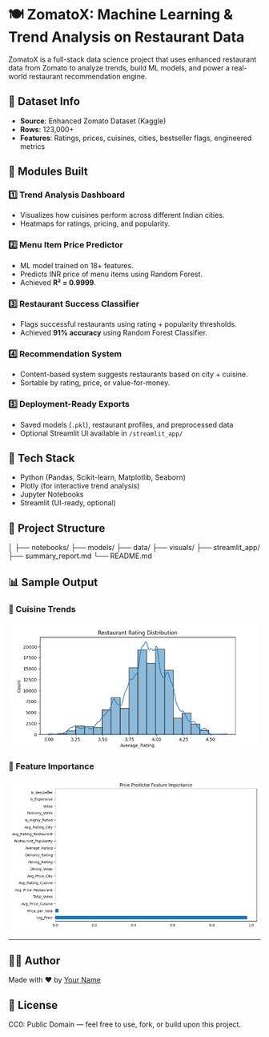 # 🍽️ ZomatoX: Machine Learning & Trend Analysis on Restaurant Data

ZomatoX is a full-stack data science project that uses enhanced restaurant data from Zomato to analyze trends, build ML models, and power a real-world restaurant recommendation engine.

## 📌 Dataset Info
- **Source**: Enhanced Zomato Dataset (Kaggle)
- **Rows**: 123,000+
- **Features**: Ratings, prices, cuisines, cities, bestseller flags, engineered metrics

## 🧠 Modules Built

### 1️⃣ Trend Analysis Dashboard
- Visualizes how cuisines perform across different Indian cities.
- Heatmaps for ratings, pricing, and popularity.

### 2️⃣ Menu Item Price Predictor
- ML model trained on 18+ features.
- Predicts INR price of menu items using Random Forest.
- Achieved **R² = 0.9999**.

### 3️⃣ Restaurant Success Classifier
- Flags successful restaurants using rating + popularity thresholds.
- Achieved **91% accuracy** using Random Forest Classifier.

### 4️⃣ Recommendation System
- Content-based system suggests restaurants based on city + cuisine.
- Sortable by rating, price, or value-for-money.

### 5️⃣ Deployment-Ready Exports
- Saved models (`.pkl`), restaurant profiles, and preprocessed data
- Optional Streamlit UI available in `/streamlit_app/`

## 🚀 Tech Stack
- Python (Pandas, Scikit-learn, Matplotlib, Seaborn)
- Plotly (for interactive trend analysis)
- Jupyter Notebooks
- Streamlit (UI-ready, optional)

## 📁 Project Structure
│
├── notebooks/
├── models/
├── data/
├── visuals/
├── streamlit_app/
├── summary_report.md
└── README.md


## 📊 Sample Output

### 📌 Cuisine Trends
![Cuisine Trends](visuals/plot_rating_distribution.png)

### 📌 Feature Importance
![Feature Importance](visuals/plot_price_feature_importance.png)

---

## 🧑‍💻 Author

Made with ❤️ by [Your Name](https://www.linkedin.com/in/your-profile)

## 📜 License
CC0: Public Domain — feel free to use, fork, or build upon this project.
